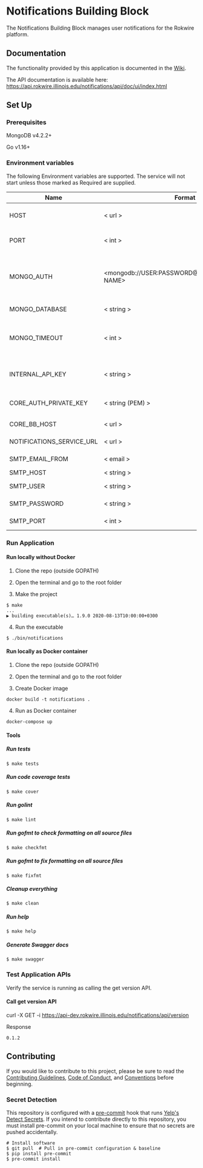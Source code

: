 # Notifications Building Block
The Notifications Building Block manages user notifications for the Rokwire platform.

## Documentation
The functionality provided by this application is documented in the [Wiki](https://github.com/rokwire/notifications-building-block/wiki).

The API documentation is available here: https://api.rokwire.illinois.edu/notifications/api/doc/ui/index.html

## Set Up

### Prerequisites
MongoDB v4.2.2+

Go v1.16+

### Environment variables
The following Environment variables are supported. The service will not start unless those marked as Required are supplied.

Name|Format|Required|Description
---|---|---|---
HOST | < url > | yes | URL where this application is being hosted
PORT | < int > | yes | Port to be used by this application
MONGO_AUTH | <mongodb://USER:PASSWORD@HOST:PORT/DATABASE NAME> | yes | MongoDB authentication string. The user must have read/write privileges.
MONGO_DATABASE | < string > | yes | MongoDB database name
MONGO_TIMEOUT | < int > | no | MongoDB timeout in milliseconds. Defaults to 500.
INTERNAL_API_KEY | < string > | yes | Internal API key for invocation by other BBs
CORE_AUTH_PRIVATE_KEY | < string (PEM) > | yes | Private key for communicating with Core
CORE_BB_HOST | < url > | yes | Core BB host URL
NOTIFICATIONS_SERVICE_URL | < url > | yes | Notifications BB base URL
SMTP_EMAIL_FROM | < email > | yes | SMTP email from
SMTP_HOST | < string > | yes | SMTP host
SMTP_USER | < string > | yes | SMTP username
SMTP_PASSWORD | < string > | yes | SMTP password
SMTP_PORT | < int > | yes | SMTP port (Example 587)


### Run Application

#### Run locally without Docker

1. Clone the repo (outside GOPATH)

2. Open the terminal and go to the root folder
  
3. Make the project  
```
$ make
...
▶ building executable(s)… 1.9.0 2020-08-13T10:00:00+0300
```

4. Run the executable
```
$ ./bin/notifications
```

#### Run locally as Docker container

1. Clone the repo (outside GOPATH)

2. Open the terminal and go to the root folder
  
3. Create Docker image  
```
docker build -t notifications .
```
4. Run as Docker container
```
docker-compose up
```

#### Tools

##### Run tests
```
$ make tests
```

##### Run code coverage tests
```
$ make cover
```

##### Run golint
```
$ make lint
```

##### Run gofmt to check formatting on all source files
```
$ make checkfmt
```

##### Run gofmt to fix formatting on all source files
```
$ make fixfmt
```

##### Cleanup everything
```
$ make clean
```

##### Run help
```
$ make help
```

##### Generate Swagger docs
```
$ make swagger
```

### Test Application APIs

Verify the service is running as calling the get version API.

#### Call get version API

curl -X GET -i https://api-dev.rokwire.illinois.edu/notifications/api/version

Response
```
0.1.2
```

## Contributing
If you would like to contribute to this project, please be sure to read the [Contributing Guidelines](CONTRIBUTING.md), [Code of Conduct](CODE_OF_CONDUCT.md), and [Conventions](CONVENTIONS.md) before beginning.

### Secret Detection
This repository is configured with a [pre-commit](https://pre-commit.com/) hook that runs [Yelp's Detect Secrets](https://github.com/Yelp/detect-secrets). If you intend to contribute directly to this repository, you must install pre-commit on your local machine to ensure that no secrets are pushed accidentally.

```
# Install software 
$ git pull  # Pull in pre-commit configuration & baseline 
$ pip install pre-commit 
$ pre-commit install